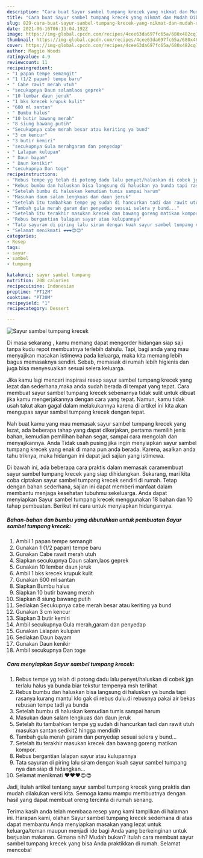 ```yaml
---
description: "Cara buat Sayur sambel tumpang krecek yang nikmat dan Mudah Dibuat"
title: "Cara buat Sayur sambel tumpang krecek yang nikmat dan Mudah Dibuat"
slug: 829-cara-buat-sayur-sambel-tumpang-krecek-yang-nikmat-dan-mudah-dibuat
date: 2021-06-16T06:13:04.192Z
image: https://img-global.cpcdn.com/recipes/4cee63da697fc65a/680x482cq70/sayur-sambel-tumpang-krecek-foto-resep-utama.jpg
thumbnail: https://img-global.cpcdn.com/recipes/4cee63da697fc65a/680x482cq70/sayur-sambel-tumpang-krecek-foto-resep-utama.jpg
cover: https://img-global.cpcdn.com/recipes/4cee63da697fc65a/680x482cq70/sayur-sambel-tumpang-krecek-foto-resep-utama.jpg
author: Maggie Woods
ratingvalue: 4.9
reviewcount: 11
recipeingredient:
- "1 papan tempe semangit"
- "1 (1/2 papan) tempe baru"
- " Cabe rawit merah utuh"
- "secukupnya Daun salamlaos geprek"
- "10 lembar daun jeruk"
- "1 bks krecek krupuk kulit"
- "600 ml santan"
- " Bumbu halus"
- "10 butir bawang merah"
- "8 siung bawang putih"
- "Secukupnya cabe merah besar atau keriting ya bund"
- "3 cm kencur"
- "3 butir kemiri"
- "secukupnya Gula merahgaram dan penyedap"
- " Lalapan kulupan"
- " Daun bayam"
- " Daun kenikir"
- "secukupnya Dan toge"
recipeinstructions:
- "Rebus tempe yg telah di potong dadu lalu penyet/haluskan di cobek jgn terlalu halus ya bunda biar tekstur tempenya msh terlihat"
- "Rebus bumbu dan haluskan bisa langsung di haluskan ya bunda tapi rasanya kurang mantul klo gak di rebus dulu.di rebusnya pakai air bekas rebusan tempe tadi ya bunda"
- "Setelah bumbu di haluskan kemudian tumis sampai harum"
- "Masukan daun salam lengkuas dan daun jeruk"
- "Setelah itu tambahkan tempe yg sudah di hancurkan tadi dan rawit utuh masukan santan sedikit2 hingga mendidih"
- "Tambah gula merah garam dan penyedap sesuai selera y bund..."
- "Setelah itu terakhir masukan krecek dan bawang goreng matikan kompor."
- "Rebus bergantian lalapan sayur atau kulupannya"
- "Tata sayuran di piring lalu siram dengan kuah sayur sambel tumpang nya dan siap di hidangkan..."
- "Selamat menikmati ❤️❤️❤️😍😍"
categories:
- Resep
tags:
- sayur
- sambel
- tumpang

katakunci: sayur sambel tumpang 
nutrition: 208 calories
recipecuisine: Indonesian
preptime: "PT12M"
cooktime: "PT30M"
recipeyield: "1"
recipecategory: Dessert

---
```



![Sayur sambel tumpang krecek](https://img-global.cpcdn.com/recipes/4cee63da697fc65a/680x482cq70/sayur-sambel-tumpang-krecek-foto-resep-utama.jpg)

Di masa  sekarang , kamu memang dapat mengorder hidangan siap saji tanpa kudu repot membuatnya terlebih dahulu. Tapi, bagi anda yang mau menyajikan masakan istimewa pada keluarga, maka kita memang lebih bagus memasaknya sendiri. Sebab, memasak di rumah lebih higienis dan juga bisa menyesuaikan sesuai selera keluarga.

Jika kamu lagi mencari inspirasi resep sayur sambel tumpang krecek yang lezat dan sederhana,maka anda sudah berada di tempat yang tepat. Cara membuat sayur sambel tumpang krecek  sebenarnya tidak sulit untuk dibuat jika kamu mengerjakannya dengan cara yang tepat. Namun, kamu tidak usah takut akan gagal dalam melakukannya 
karena di artikel ini kita akan mengupas sayur sambel tumpang krecek dengan tepat.  



Nah buat kamu yang mau memasak sayur sambel tumpang krecek yang lezat, ada beberapa tahap yang dapat dikerjakan, pertama memilih jenis bahan, kemudian pemilihan bahan segar, sampai cara mengolah dan menyajikannya. Anda Tidak usah pusing jika ingin menyiapkan sayur sambel tumpang krecek yang enak di mana pun anda berada. Karena, asalkan anda  tahu triknya, maka hidangan ini dapat jadi sajian yang istimewa.

Di bawah ini, ada beberapa cara praktis  dalam memasak caramembuat sayur sambel tumpang krecek yang siap dihidangkan. Sekarang, mari kita coba ciptakan sayur sambel tumpang krecek sendiri di rumah. Tetap dengan bahan sederhana, sajian ini dapat memberi manfaat dalam membantu menjaga kesehatan tubuhmu sekeluarga. Anda dapat menyiapkan Sayur sambel tumpang krecek menggunakan 18 bahan dan 10 tahap pembuatan. Berikut ini cara untuk menyiapkan hidangannya.

<!--inarticleads1-->

##### Bahan-bahan dan bumbu yang dibutuhkan untuk pembuatan Sayur sambel tumpang krecek:

1. Ambil 1 papan tempe semangit
1. Gunakan 1 (1/2 papan) tempe baru
1. Gunakan  Cabe rawit merah utuh
1. Siapkan secukupnya Daun salam,laos geprek
1. Gunakan 10 lembar daun jeruk
1. Ambil 1 bks krecek krupuk kulit
1. Gunakan 600 ml santan
1. Siapkan  Bumbu halus
1. Siapkan 10 butir bawang merah
1. Siapkan 8 siung bawang putih
1. Sediakan Secukupnya cabe merah besar atau keriting ya bund
1. Gunakan 3 cm kencur
1. Siapkan 3 butir kemiri
1. Ambil secukupnya Gula merah,garam dan penyedap
1. Gunakan  Lalapan kulupan
1. Sediakan  Daun bayam
1. Gunakan  Daun kenikir
1. Ambil secukupnya Dan toge




<!--inarticleads2-->

##### Cara menyiapkan Sayur sambel tumpang krecek:

1. Rebus tempe yg telah di potong dadu lalu penyet/haluskan di cobek jgn terlalu halus ya bunda biar tekstur tempenya msh terlihat
1. Rebus bumbu dan haluskan bisa langsung di haluskan ya bunda tapi rasanya kurang mantul klo gak di rebus dulu.di rebusnya pakai air bekas rebusan tempe tadi ya bunda
1. Setelah bumbu di haluskan kemudian tumis sampai harum
1. Masukan daun salam lengkuas dan daun jeruk
1. Setelah itu tambahkan tempe yg sudah di hancurkan tadi dan rawit utuh masukan santan sedikit2 hingga mendidih
1. Tambah gula merah garam dan penyedap sesuai selera y bund...
1. Setelah itu terakhir masukan krecek dan bawang goreng matikan kompor.
1. Rebus bergantian lalapan sayur atau kulupannya
1. Tata sayuran di piring lalu siram dengan kuah sayur sambel tumpang nya dan siap di hidangkan...
1. Selamat menikmati ❤️❤️❤️😍😍




Jadi, itulah artikel tentang  sayur sambel tumpang krecek  yang praktis dan mudah dilakukan versi kita. Semoga kamu mampu membuatnya dengan hasil yang dapat membuat oreng tercinta di rumah senang. 

Terima kasih anda telah membaca resep yang kami tampilkan di halaman ini. Harapan kami, olahan  Sayur sambel tumpang krecek sederhana di atas dapat membantu Anda menyiapkan masakan yang lezat untuk keluarga/teman maupun menjadi ide bagi Anda yang berkeinginan untuk berjualan makanan. Gimana nih? Mudah bukan? Itulah cara membuat sayur sambel tumpang krecek yang bisa Anda praktikkan di rumah. Selamat mencoba!

